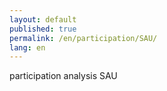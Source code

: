 ```yaml
---
layout: default
published: true
permalink: /en/participation/SAU/
lang: en
---
```


participation analysis SAU
